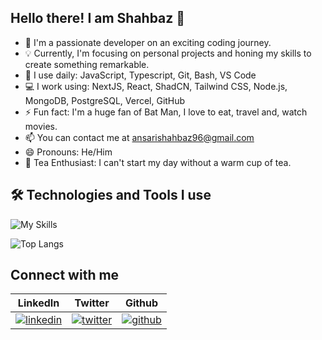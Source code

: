 ## Hello there! I am Shahbaz 👋
- 🔭 I'm a passionate developer on an exciting coding journey.
- 💡 Currently, I'm focusing on personal projects and honing my skills to create something remarkable.
- 🚀 I use daily: JavaScript, Typescript, Git, Bash, VS Code
- 💻 I work using: NextJS, React, ShadCN, Tailwind CSS, Node.js, MongoDB, PostgreSQL, Vercel, GitHub
- ⚡️ Fun fact: I'm a huge fan of Bat Man, I love to eat, travel and, watch movies.
- 📫 You can contact me at ansarishahbaz96@gmail.com
- 😄 Pronouns: He/Him
- 🍵 Tea Enthusiast: I can't start my day without a warm cup of tea.


## 🛠️ Technologies and Tools I use
![My Skills](https://skillicons.dev/icons?i=js,ts,tailwind,react,next,git,github,vercel,vite,nodejs,express,mongodb,postgresql,prisma,html,css,sass,vscode,postman,discord,npm,notion)


<!-- ![GitHub stats](https://github-readme-stats.vercel.app/api?username=shahbazahmedansari&show_icons=true&theme=tokyonight)-->


![Top Langs](https://github-readme-stats.vercel.app/api/top-langs?username=shahbazahmedansari&show_icons=true&locale=en&layout=compact&theme=tokyonight)


## Connect with me

| LinkedIn | Twitter | Github |
| -------- | --------- | ------- | 
| [![linkedin](https://skillicons.dev/icons?i=linkedin)](https://www.linkedin.com/in/shahbazahmedansari/) | [![twitter](https://skillicons.dev/icons?i=twitter)](https://twitter.com/Shahbaz__16) | [![github](https://skillicons.dev/icons?i=github)]([https://twitter.com/Shahbaz__16](https://github.com/shahbazahmedansari)) | 

